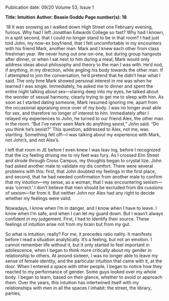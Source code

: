 Publication date: 09/20
Volume 53, Issue 1

**Title: Intuition**
**Author: Beasie Goddu**
**Page number(s): 18**

 18
It was snowing as I walked down High Street one 
February evening, furious. Why had I left Jonathan 
Edwards College so fast? Why had I known, in a split 
second, that I could no longer stand to be in that room? 
I had just told John, my now-ex boyfriend, that I felt 
uncomfortable in my encounters with his friend Mark, 
another man. Mark and I knew each other from class 
freshman year. We never hung out one-on-one, but 
during group hangouts after dinner, or when I sat next 
to him during a meal, Mark would only address ideas 
about philosophy and theory to the man I was with. 
He’d nod, if anything, in my direction, while angling 
his body towards the other man. If I attempted to join 
the conversation, he’d pretend that he didn’t hear what 
I said. The only time Mark showed personal interest in 
me was when he learned I was single. Immediately, he 
asked me to dinner and spent the entire night talking 
about sex—staring deep into my eyes, he talked about 
the wonder of sexual harmony, clearly trying to get me 
to sleep with him. As soon as I started dating someone, 
Mark resumed ignoring me, apart from the occasional 
appraising once-over of my body. I was no longer avail­
able for sex, and therefore no longer of interest to him. 
Immediately after I relayed my experiences to John, 
he turned to our friend Alex, the other man in the 
room. “But I’ve never seen Mark do anything sexist,” 
John said. “Do you think he’s sexist?” This question, 
addressed to Alex, not me, was startling. Something felt 
off—I was talking about my experience with Mark, not 
John’s, and not Alex’s. 

I left that room in JE before I even knew I was leav­
ing, before I recognized that the icy feeling driving me 
to my feet was fury. As I crossed Elm Street and strode 
through Cross Campus, my thoughts began to crystal­
lize. John had asked another male to validate my dis­
comfort. There were several problems with this: first, 
that John doubted my feelings in the first place, and 
second, that he had needed confirmation from another 
male to confirm that my intuition—my sense, as a 
woman, that I was encountering sexism—was ‘correct.’ 
I don’t believe that men should be excluded from dis­
cussions of sexism—far from it. But neither John nor 
Alex had any right to decide whether my feelings were 
valid.

Nowadays, I know when I’m in danger, and I know 
when I have to leave. I know when I’m safe, and when 
I can let my guard down. But I wasn’t always confident 
in my judgement. First, I had to identify their source. 
These feelings of intuition arise not from my brain but 
from my gut. 

So what is intuition, really? For me, it precedes ratio­
nality. It manifests before I read a situation analytically. 
It’s a feeling, but not an emotion. I cannot remember 
life without it, but it only started to feel important in 
adolescence, when I began to think more critically 
about my gender in relationship to others. At around 
sixteen, I was no longer able to leave my sense of female 
identity, and the particular intuition that came with it, 
at the door. When I entered a space with other people, 
I began to notice how they reacted to my performance 
of gender. Some guys looked over my whole body. I 
began to learn, based on their glance, whether to avoid 
or approach them. Over the years, this intuition has 
intertwined itself with my relationships with men in 
all the spaces I inhabit: the street, the library, parties,